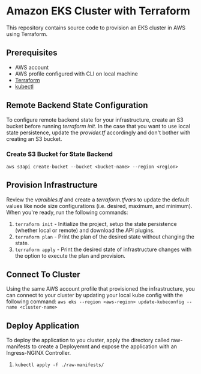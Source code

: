 # Amazon EKS Cluster with Terraform

This repository contains source code to provision an EKS cluster in AWS using Terraform.

## Prerequisites
* AWS account
* AWS profile configured with CLI on local machine
* [Terraform](https://www.terraform.io/)
* [kubectl](https://kubernetes.io/docs/tasks/tools/)

## Remote Backend State Configuration
To configure remote backend state for your infrastructure, create an S3 bucket before running *terraform init*. In the case that you want to use local state persistence, update the *provider.tf* accordingly and don't bother with creating an S3 bucket.

### Create S3 Bucket for State Backend
```aws s3api create-bucket --bucket <bucket-name> --region <region>```

## Provision Infrastructure
Review the *varaibles.tf* and create a *terraform.tfvars* to update the default values like node size configurations (i.e. desired, maximum, and minimum). When you're ready, run the following commands:
1. `terraform init` - Initialize the project, setup the state persistence (whether local or remote) and download the API plugins.
2. `terraform plan` - Print the plan of the desired state without changing the state.
3. `terraform apply` - Print the desired state of infrastructure changes with the option to execute the plan and provision.

## Connect To Cluster
Using the same AWS account profile that provisioned the infrastructure, you can connect to your cluster by updating your local kube config with the following command:
`aws eks --region <aws-region> update-kubeconfig --name <cluster-name>`

## Deploy Application
To deploy the application to you cluster, apply the directory called raw-manifests to create a Deployemnt and expose the application with an Ingress-NGINX Controller.
1. `kubectl apply -f ./raw-manifests/`
